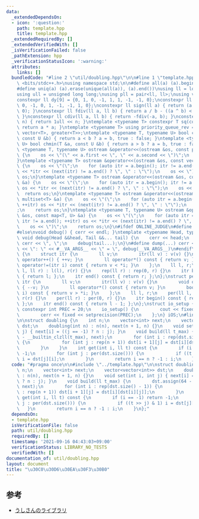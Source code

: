 ```yaml
---
data:
  _extendedDependsOn:
  - icon: ':question:'
    path: template.hpp
    title: template.hpp
  _extendedRequiredBy: []
  _extendedVerifiedWith: []
  _isVerificationFailed: false
  _pathExtension: hpp
  _verificationStatusIcon: ':warning:'
  attributes:
    links: []
  bundledCode: "#line 2 \"util/doubling.hpp\"\n\n#line 1 \"template.hpp\"\n#include\
    \ <bits/stdc++.h>\nusing namespace std;\n\n#define all(a) (a).begin(), (a).end()\n\
    #define uniq(a) (a).erase(unique(all(a)), (a).end())\nusing ll = long long;\n\
    using ull = unsigned long long;\nusing pll = pair<ll, ll>;\nusing vll = vector<ll>;\n\
    constexpr ll dy[9] = {0, 1, 0, -1, 1, 1, -1, -1, 0};\nconstexpr ll dx[9] = {1,\
    \ 0, -1, 0, 1, -1, -1, 1, 0};\nconstexpr ll sign(ll a) { return (a > 0) - (a <\
    \ 0); }\nconstexpr ll fdiv(ll a, ll b) { return a / b - ((a ^ b) < 0 && a % b);\
    \ }\nconstexpr ll cdiv(ll a, ll b) { return -fdiv(-a, b); }\nconstexpr ull bit(int\
    \ n) { return 1ull << n; }\ntemplate <typename T> constexpr T sq(const T &a) {\
    \ return a * a; }\ntemplate <typename T> using priority_queue_rev = priority_queue<T,\
    \ vector<T>, greater<T>>;\ntemplate <typename T, typename U> bool chmax(T &a,\
    \ const U &b) { return a < b ? a = b, true : false; }\ntemplate <typename T, typename\
    \ U> bool chmin(T &a, const U &b) { return a > b ? a = b, true : false; }\ntemplate\
    \ <typename T, typename U> ostream &operator<<(ostream &os, const pair<T, U> &a)\
    \ {\n    os << \"(\" << a.first << \", \" << a.second << \")\";\n    return os;\n\
    }\ntemplate <typename T> ostream &operator<<(ostream &os, const vector<T> &a)\
    \ {\n    os << \"(\";\n    for (auto itr = a.begin(); itr != a.end(); ++itr) os\
    \ << *itr << (next(itr) != a.end() ? \", \" : \"\");\n    os << \")\";\n    return\
    \ os;\n}\ntemplate <typename T> ostream &operator<<(ostream &os, const set<T>\
    \ &a) {\n    os << \"(\";\n    for (auto itr = a.begin(); itr != a.end(); ++itr)\
    \ os << *itr << (next(itr) != a.end() ? \", \" : \"\");\n    os << \")\";\n  \
    \  return os;\n}\ntemplate <typename T> ostream &operator<<(ostream &os, const\
    \ multiset<T> &a) {\n    os << \"(\";\n    for (auto itr = a.begin(); itr != a.end();\
    \ ++itr) os << *itr << (next(itr) != a.end() ? \", \" : \"\");\n    os << \")\"\
    ;\n    return os;\n}\ntemplate <typename T, typename U> ostream &operator<<(ostream\
    \ &os, const map<T, U> &a) {\n    os << \"(\";\n    for (auto itr = a.begin();\
    \ itr != a.end(); ++itr) os << *itr << (next(itr) != a.end() ? \", \" : \"\");\n\
    \    os << \")\";\n    return os;\n}\n#ifdef ONLINE_JUDGE\n#define dump(...) (void(0))\n\
    #else\nvoid debug() { cerr << endl; }\ntemplate <typename Head, typename... Tail>\
    \ void debug(Head &&head, Tail &&... tail) {\n    cerr << head;\n    if (sizeof...(Tail))\
    \ cerr << \", \";\n    debug(tail...);\n}\n#define dump(...) cerr << __LINE__\
    \ << \": \" << #__VA_ARGS__ << \" = \", debug(__VA_ARGS__)\n#endif\nstruct rep\
    \ {\n    struct itr {\n        ll v;\n        itr(ll v) : v(v) {}\n        void\
    \ operator++() { ++v; }\n        ll operator*() const { return v; }\n        bool\
    \ operator!=(itr i) const { return v < *i; }\n    };\n    ll l, r;\n    rep(ll\
    \ l, ll r) : l(l), r(r) {}\n    rep(ll r) : rep(0, r) {}\n    itr begin() const\
    \ { return l; };\n    itr end() const { return r; };\n};\nstruct per {\n    struct\
    \ itr {\n        ll v;\n        itr(ll v) : v(v) {}\n        void operator++()\
    \ { --v; }\n        ll operator*() const { return v; }\n        bool operator!=(itr\
    \ i) const { return v > *i; }\n    };\n    ll l, r;\n    per(ll l, ll r) : l(l),\
    \ r(r) {}\n    per(ll r) : per(0, r) {}\n    itr begin() const { return r - 1;\
    \ };\n    itr end() const { return l - 1; };\n};\nstruct io_setup {\n    static\
    \ constexpr int PREC = 20;\n    io_setup() {\n        cout << fixed << setprecision(PREC);\n\
    \        cerr << fixed << setprecision(PREC);\n    };\n} iOS;\n#line 4 \"util/doubling.hpp\"\
    \n\nstruct doubling {\n    int n;\n    vector<int> next;\n    vector<vector<int>>\
    \ dst;\n    doubling(int n) : n(n), next(n + 1, n) {}\n    void set(int i, int\
    \ j) { next[i] = ((j == -1) ? n : j); }\n    void build(ll t_max) {\n        dst.assign(64\
    \ - __builtin_clzll(t_max), next);\n        for (int i : rep(dst.size() - 1))\
    \ {\n            for (int j : rep(n + 1)) dst[i + 1][j] = dst[i][dst[i][j]];\n\
    \        }\n    }\n    int get(int i, ll t) const {\n        if (i == -1) return\
    \ -1;\n        for (int j : per(dst.size())) {\n            if ((t >> j) & 1)\
    \ i = dst[j][i];\n        }\n        return i == n ? -1 : i;\n    }\n};\n"
  code: "#pragma once\n\n#include \"../template.hpp\"\n\nstruct doubling {\n    int\
    \ n;\n    vector<int> next;\n    vector<vector<int>> dst;\n    doubling(int n)\
    \ : n(n), next(n + 1, n) {}\n    void set(int i, int j) { next[i] = ((j == -1)\
    \ ? n : j); }\n    void build(ll t_max) {\n        dst.assign(64 - __builtin_clzll(t_max),\
    \ next);\n        for (int i : rep(dst.size() - 1)) {\n            for (int j\
    \ : rep(n + 1)) dst[i + 1][j] = dst[i][dst[i][j]];\n        }\n    }\n    int\
    \ get(int i, ll t) const {\n        if (i == -1) return -1;\n        for (int\
    \ j : per(dst.size())) {\n            if ((t >> j) & 1) i = dst[j][i];\n     \
    \   }\n        return i == n ? -1 : i;\n    }\n};"
  dependsOn:
  - template.hpp
  isVerificationFile: false
  path: util/doubling.hpp
  requiredBy: []
  timestamp: '2021-09-16 04:43:03+09:00'
  verificationStatus: LIBRARY_NO_TESTS
  verifiedWith: []
documentation_of: util/doubling.hpp
layout: document
title: "\u30C0\u30D6\u30EA\u30F3\u30B0"
---
```


## 参考
- [うしさんのライブラリ](https://ei1333.github.io/luzhiled/snippets/memo/doubling.html)